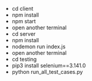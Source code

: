 - cd client
- npm install
- npm start
- open another terminal
- cd server
- npm install
- nodemon run index.js
- open another terminal
- cd testing
- pip3 install selenium==3.141.0
- python run_all_test_cases.py